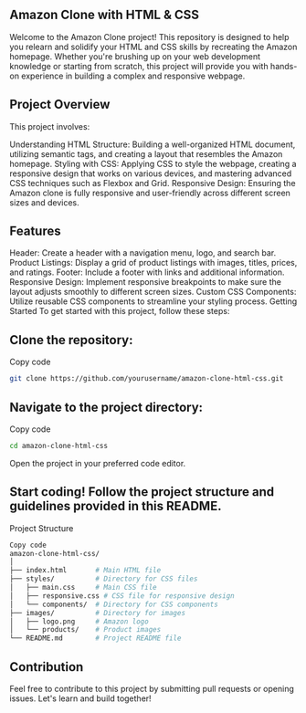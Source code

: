 ## Amazon Clone with HTML & CSS
Welcome to the Amazon Clone project! This repository is designed to help you relearn and solidify your HTML and CSS skills by recreating the Amazon homepage. Whether you're brushing up on your web development knowledge or starting from scratch, this project will provide you with hands-on experience in building a complex and responsive webpage.

## Project Overview
This project involves:

Understanding HTML Structure: Building a well-organized HTML document, utilizing semantic tags, and creating a layout that resembles the Amazon homepage.
Styling with CSS: Applying CSS to style the webpage, creating a responsive design that works on various devices, and mastering advanced CSS techniques such as Flexbox and Grid.
Responsive Design: Ensuring the Amazon clone is fully responsive and user-friendly across different screen sizes and devices.

## Features
Header: Create a header with a navigation menu, logo, and search bar.
Product Listings: Display a grid of product listings with images, titles, prices, and ratings.
Footer: Include a footer with links and additional information.
Responsive Design: Implement responsive breakpoints to make sure the layout adjusts smoothly to different screen sizes.
Custom CSS Components: Utilize reusable CSS components to streamline your styling process.
Getting Started
To get started with this project, follow these steps:

## Clone the repository:
Copy code
```bash
git clone https://github.com/yourusername/amazon-clone-html-css.git
```

## Navigate to the project directory:

Copy code
```bash
cd amazon-clone-html-css
```
Open the project in your preferred code editor.

## Start coding! Follow the project structure and guidelines provided in this README.
Project Structure
```graphql
Copy code
amazon-clone-html-css/
│
├── index.html       # Main HTML file
├── styles/          # Directory for CSS files
│   ├── main.css     # Main CSS file
│   ├── responsive.css # CSS file for responsive design
│   └── components/  # Directory for CSS components
├── images/          # Directory for images
│   ├── logo.png     # Amazon logo
│   └── products/    # Product images
└── README.md        # Project README file
```
## Contribution
Feel free to contribute to this project by submitting pull requests or opening issues. Let's learn and build together!
